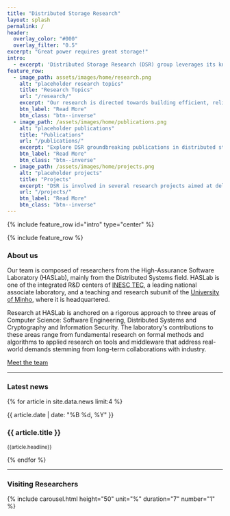 ```yaml
---
title: "Distributed Storage Research"
layout: splash
permalink: /
header:
  overlay_color: "#000"
  overlay_filter: "0.5"
excerpt: "Great power requires great storage!"
intro:
  - excerpt: 'Distributed Storage Research (DSR) group leverages its knowledge of storage, operating, and distributed systems to empower cloud computing, high-performance computing, and AI ecosystems. Our research aims to create efficient, scalable, resilient, and secure storage solutions to handle the rapid growth of digital information and the diverse requirements of various applications and infrastructures.'
feature_row:
  - image_path: assets/images/home/research.png
    alt: "placeholder research topics"
    title: "Research Topics"
    url: "/research/"
    excerpt: "Our research is directed towards building efficient, reliable, and secure storage systems."
    btn_label: "Read More"
    btn_class: "btn--inverse"
  - image_path: /assets/images/home/publications.png
    alt: "placeholder publications"
    title: "Publications"
    url: "/publications/"
    excerpt: "Explore DSR groundbreaking publications in distributed storage research."
    btn_label: "Read More"
    btn_class: "btn--inverse"
  - image_path: /assets/images/home/projects.png
    alt: "placeholder projects"
    title: "Projects"
    excerpt: "DSR is involved in several research projects aimed at delivering novel storage solutions."
    url: "/projects/"
    btn_label: "Read More"
    btn_class: "btn--inverse"
---
```


{% include feature_row id="intro" type="center" %}

{% include feature_row %}


<h3>About us</h3>

Our team is composed of researchers from the High-Assurance Software Laboratory (HASLab), mainly from the Distributed Systems field. HASLab is one of the integrated R&D centers of [INESC TEC](https://www.inesctec.pt/en), a leading national associate laboratory, and a teaching and research subunit of the [University of Minho](https://www.uminho.pt/EN), where it is headquartered.

Research at HASLab is anchored on a rigorous approach to three areas of Computer Science: Software Engineering, Distributed Systems and Cryptography and Information Security. The laboratory's contributions to these areas range from fundamental research on formal methods and algorithms to applied research on tools and middleware that address real-world demands stemming from long-term collaborations with industry.


<a href="/people/" class="btn btn--inverse">Meet the team</a>


<hr>

<h3>Latest news</h3>

{% for article in site.data.news limit:4 %}

  <time datetime="{{ article.date }}" class="catalogue-time">{{ article.date | date: "%B %d, %Y" }}</time>
  <h3 class="catalogue-title">{{ article.title }}</h3>
  <div class="catalogue-line"></div>
  <p><small>{{article.headline}}</small></p>
{% endfor %}

<hr>
<h3>Visiting Researchers</h3>

{% include carousel.html height="50" unit="%" duration="7" number="1" %}





<!-- <figure class="fourth">
  <img src="{{ site.url }}{{ site.baseurl }}/assets/images/logopic/inesctec_logo.jpg" style="width: 230px">
  <img src="{{ site.url }}{{ site.baseurl }}/assets/images/logopic/uminho_logo.png" style="width: 180px">
</figure> -->
